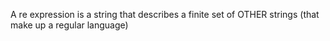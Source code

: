 A re expression is a string that describes a finite set of OTHER strings (that make up a regular language)

